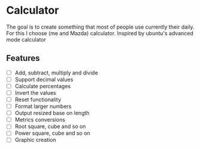 # Calculator

The goal is to create something that most of people use currently their daily.
For this I choose (me and Mazda) calculator. Inspired by ubuntu's advanced mode calculator

## Features

- [ ] Add, subtract, multiply and divide
- [ ] Support decimal values
- [ ] Calculate percentages
- [ ] Invert the values
- [ ] Reset functionality
- [ ] Format larger numbers
- [ ] Output resized base on length
- [ ] Metrics conversions
- [ ] Root square, cube and so on
- [ ] Power square, cube and so on
- [ ] Graphic creation